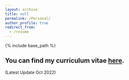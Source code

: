 ```yaml
---
layout: archive
title: null
permalink: /Personal/
author_profile: true
redirect_from:
  - /resume
---
```


{% include base_path %}

## You can find my curriculum vitae [here](https://zf-z.github.io/files/CV-Zhengfei-2022-Oct.pdf). 

(Latest Update Oct 2022)
